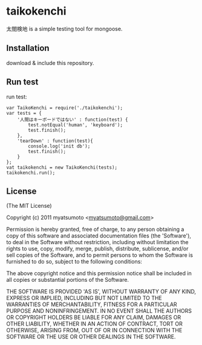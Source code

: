 # taikokenchi
太閤検地 is a simple testing tool for mongoose.

## Installation

download & include this repository.

## Run test

run test:

    var TaikoKenchi = require('./taikokenchi');
    var tests = {
        '人間はキーボードではない' : function(test) {
            test.notEqual('human', 'keyboard');
            test.finish();
        },
        'tearDown' : function(test){
            console.log('init db');
            test.finish();
        }
    };
    vat taikokenchi = new TaikoKenchi(tests);
    taikokenchi.run();

## License 

(The MIT License)

Copyright (c) 2011 myatsumoto &lt;myatsumoto@gmail.com&gt;

Permission is hereby granted, free of charge, to any person obtaining
a copy of this software and associated documentation files (the
'Software'), to deal in the Software without restriction, including
without limitation the rights to use, copy, modify, merge, publish,
distribute, sublicense, and/or sell copies of the Software, and to
permit persons to whom the Software is furnished to do so, subject to
the following conditions:

The above copyright notice and this permission notice shall be
included in all copies or substantial portions of the Software.

THE SOFTWARE IS PROVIDED 'AS IS', WITHOUT WARRANTY OF ANY KIND,
EXPRESS OR IMPLIED, INCLUDING BUT NOT LIMITED TO THE WARRANTIES OF
MERCHANTABILITY, FITNESS FOR A PARTICULAR PURPOSE AND NONINFRINGEMENT.
IN NO EVENT SHALL THE AUTHORS OR COPYRIGHT HOLDERS BE LIABLE FOR ANY
CLAIM, DAMAGES OR OTHER LIABILITY, WHETHER IN AN ACTION OF CONTRACT,
TORT OR OTHERWISE, ARISING FROM, OUT OF OR IN CONNECTION WITH THE
SOFTWARE OR THE USE OR OTHER DEALINGS IN THE SOFTWARE.
